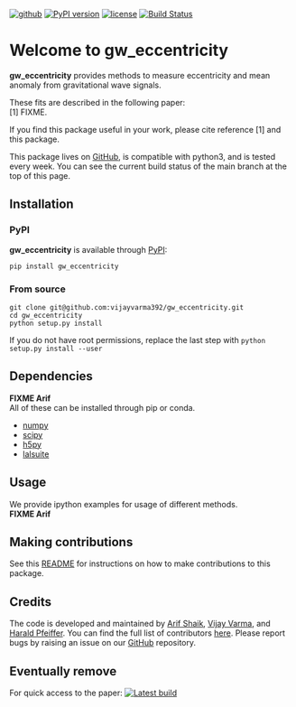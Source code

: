 [![github](https://img.shields.io/badge/GitHub-gw_eccentricity-blue.svg)](https://github.com/vijayvarma392/gw_eccentricity)
[![PyPI version](https://badge.fury.io/py/gw_eccentricity.svg)](https://pypi.org/project/gw_eccentricity)
[![license](https://img.shields.io/badge/license-MIT-blue.svg)](https://github.com/vijayvarma392/gw_eccentricity/blob/main/LICENSE)
[![Build Status](https://github.com/vijayvarma392/gw_eccentricity/actions/workflows/test.yml/badge.svg)](https://github.com/vijayvarma392/gw_eccentricity/actions/workflows/test.yml)


# Welcome to gw_eccentricity
**gw_eccentricity** provides methods to measure eccentricity and mean anomaly
from gravitational wave signals.

These fits are described in the following paper: <br/>
[1] FIXME.

If you find this package useful in your work, please cite reference [1] and
this package.

This package lives on
[GitHub](https://github.com/vijayvarma392/gw_eccentricity), is compatible with
python3, and is tested every week. You can see the current build status of the
main branch at the top of this page.


## Installation

### PyPI
**gw_eccentricity** is available through [PyPI](https://pypi.org/project/gw_eccentricity/):

```shell
pip install gw_eccentricity
```

### From source

```shell
git clone git@github.com:vijayvarma392/gw_eccentricity.git
cd gw_eccentricity
python setup.py install
```

If you do not have root permissions, replace the last step with
`python setup.py install --user`


## Dependencies

**FIXME Arif**    
All of these can be installed through pip or conda.
* [numpy](https://docs.scipy.org/doc/numpy/user/install.html)
* [scipy](https://www.scipy.org/install.html)
* [h5py](http://docs.h5py.org/en/latest/build.html)
* [lalsuite](https://pypi.org/project/lalsuite)


## Usage
We provide ipython examples for usage of different methods.   
**FIXME Arif**    


## Making contributions
See this
[README](https://github.com/vijayvarma392/gw_eccentricity/blob/main/README_developers.md)
for instructions on how to make contributions to this package.

## Credits
The code is developed and maintained by [Arif Shaik](https://md-arif-shaikh.github.io/about/), [Vijay
Varma](https://vijayvarma.com), and [Harald Pfeiffer](https://www.aei.mpg.de/person/54205/2784). You can find the full list of contributors
[here](https://github.com/vijayvarma392/gw_eccentricity/graphs/contributors).
Please report bugs by raising an issue on our
[GitHub](https://github.com/vijayvarma392/gw_eccentricity) repository.

## Eventually remove
For quick access to the paper: [![Latest build](https://img.shields.io/badge/PDF-latest-orange.svg?style=flat)](https://github.com/vijayvarma392/measure_eccentricity_paper/blob/pdflatex/paper.pdf)

